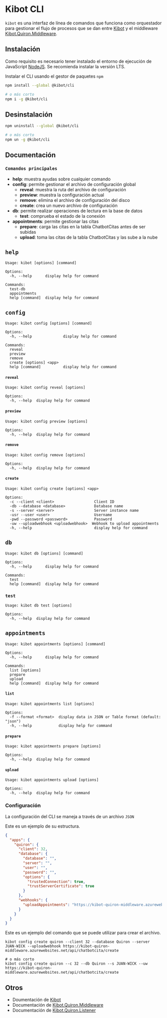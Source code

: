 # **Kibot CLI**

`kibot` es una interfaz de línea de comandos que funciona como orquestador para gestionar el flujo de procesos que se dan entre [Kibot](https://github.com/Ekisa-Team/Kibot) y el middleware [Kibot.Quiron.Middleware](https://github.com/Ekisa-Team/Kibot.Quiron.Middleware).

## **Instalación**

Como requisito es necesario tener instalado el entorno de ejecución de JavaScript [NodeJS](https://nodejs.org/es/). Se recomienda instalar la versión LTS.

Instalar el CLI usando el gestor de paquetes `npm`

```bash
npm install --global @kibot/cli

# o más corto
npm i -g @kibot/cli
```

## **Desinstalación**

```bash
npm uninstall --global @kibot/cli

# o más corto
npm un -g @kibot/cli
```

## **Documentación**

### `Comandos principales`

- **help**: muestra ayudas sobre cualquier comando
- **config**: permite gestionar el archivo de configuración global
  - **reveal**: muestra la ruta del archivo de configuración
  - **preview**: muestra la configuración actual
  - **remove**: elimina el archivo de configuración del disco
  - **create**: crea un nuevo archivo de configuración
- **db**: permite realizar operaciones de lectura en la base de datos
  - **test**: comprueba el estado de la conexión
- **appointments**: permite gestionar las citas
  - **prepare**: carga las citas en la tabla ChatbotCitas antes de ser subidas
  - **upload**: toma las citas de la tabla ChatbotCitas y las sube a la nube

## `help`

```
Usage: kibot [options] [command]

Options:
  -h, --help      display help for command

Commands:
  test-db
  appointments
  help [command]  display help for command
```

## `config`

```
Usage: kibot config [options] [command]

Options:
  -h, --help              display help for command

Commands:
  reveal
  preview
  remove
  create [options] <app>
  help [command]          display help for command
```

#### `reveal`

```
Usage: kibot config reveal [options]

Options:
  -h, --help  display help for command
```

#### `preview`

```
Usage: kibot config preview [options]

Options:
  -h, --help  display help for command
```

#### `remove`

```
Usage: kibot config remove [options]

Options:
  -h, --help  display help for command
```

#### `create`

```
Usage: kibot config create [options] <app>

Options:
  -c --client <client>                  Client ID
  -db --database <database>             Database name
  -s --server <server>                  Server instance name
  -usr --user <user>                    Username
  -pwd --password <password>            Password
  -uw --uploadwebhook <uploadwebhook>  Webhook to upload appointments
  -h, --help                            display help for command
```

## `db`

```
Usage: kibot db [options] [command]

Options:
  -h, --help      display help for command

Commands:
  test
  help [command]  display help for command
```

### `test`

```
Usage: kibot db test [options]

Options:
  -h, --help  display help for command
```

## `appointments`

```
Usage: kibot appointments [options] [command]

Options:
  -h, --help      display help for command

Commands:
  list [options]
  prepare
  upload
  help [command]  display help for command
```

#### `list`

```
Usage: kibot appointments list [options]

Options:
  -f --format <format>  display data in JSON or Table format (default: "json")
  -h, --help            display help for command
```

#### `prepare`

```
Usage: kibot appointments prepare [options]

Options:
  -h, --help  display help for command
```

#### `upload`

```
Usage: kibot appointments upload [options]

Options:
  -h, --help  display help for command
```

### **Configuración**

La configuración del CLI se maneja a través de un archivo `JSON`

Este es un ejemplo de su estructura.

```json
{
  "apps": {
    "quiron": {
      "client": 32,
      "database": {
        "database": "",
        "server": "",
        "user": "",
        "password": "",
        "options": {
          "trustedConnection": true,
          "trustServerCertificate": true
        }
      },
      "webhooks": {
        "uploadAppointments": "https://kibot-quiron-middleware.azurewebsites.net/api/chatbotcita/create"
      }
    }
  }
}
```

Este es un ejemplo del comando que se puede utilizar para crear el archivo.

```
kibot config create quiron --client 32 --database Quiron --server JUAN-WICK --uploadwebhook https://kibot-quiron-middleware.azurewebsites.net/api/chatbotcita/create

# o más corto
kibot config create quiron --c 32 --db Quiron --s JUAN-WICK --uw https://kibot-quiron-middleware.azurewebsites.net/api/chatbotcita/create
```

## **Otros**

- Doumentación de [Kibot](https://github.com/Ekisa-Team/Kibot)
- Documentación de [Kibot.Quiron.Middleware](https://github.com/Ekisa-Team/Kibot.Quiron.Middleware)
- Documentación de [Kibot.Quiron.Listener](https://github.com/Ekisa-Team/Kibot.Quiron.Listener)
